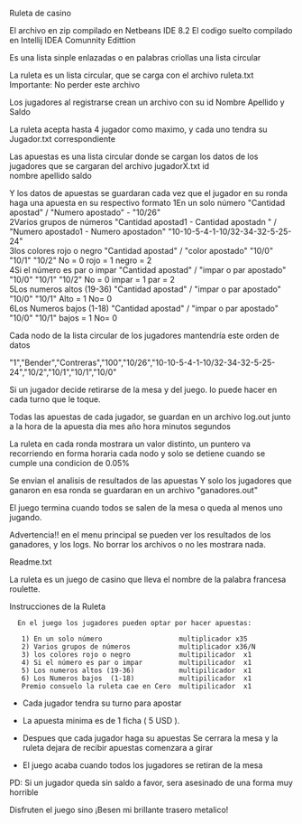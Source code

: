 Ruleta de casino

El archivo en zip compilado en Netbeans IDE 8.2
El codigo suelto compilado en Intellij IDEA Comunnity Edittion

Es una lista sinple enlazadas o en palabras criollas una lista circular

La ruleta es un lista circular, que se carga con el archivo ruleta.txt Importante: No perder este archivo

Los jugadores al registrarse crean un archivo con su id Nombre Apellido y Saldo 

La ruleta acepta hasta 4 jugador como maximo, y cada uno tendra su Jugador.txt correspondiente

Las apuestas es una lista circular donde se cargan los datos de los jugadores que se cargaran del archivo jugadorX.txt
id                      
nombre
apellido
saldo

Y los datos de apuestas se guardaran cada vez que el jugador en su ronda haga una apuesta en su respectivo formato
1En un solo número                  "Cantidad apostad" / "Numero apostado"        -   "10/26"                                         
2Varios grupos de números           "Cantidad apostad1 - Cantidad apostadn " / "Numero apostado1 - Numero apostadon"      "10-10-5-4-1-10/32-34-32-5-25-24"                                             
3los colores rojo o negro           "Cantidad apostad" / "color apostado"           "10/0" "10/1" "10/2"       No = 0   rojo = 1 negro = 2              
4Si el número es par o impar        "Cantidad apostad" / "impar o par apostado"           "10/0" "10/1" "10/2"       No = 0   impar = 1 par = 2                                               
5Los numeros altos (19-36)          "Cantidad apostad" / "impar o par apostado"           "10/0" "10/1"     Alto = 1           No= 0                             
6Los Numeros bajos  (1-18)          "Cantidad apostad" / "impar o par apostado"           "10/0" "10/1"     bajos = 1          No= 0  


Cada nodo de la lista circular de los jugadores mantendría este orden de datos

"1","Bender","Contreras","100","10/26","10-10-5-4-1-10/32-34-32-5-25-24","10/2","10/1","10/1","10/0"

Si un jugador decide retirarse de la mesa y del juego. lo puede hacer en cada turno que le toque.

Todas las apuestas de cada jugador, se guardan en un archivo log.out junto a la hora de la apuesta  dia mes año hora minutos segundos

La ruleta en cada ronda mostrara un valor distinto, un puntero va recorriendo en forma horaria cada nodo y solo se detiene cuando se cumple una condicion de 0.05%

Se envian el analisis de resultados de las apuestas Y solo los jugadores que ganaron en esa ronda se guardaran en un archivo "ganadores.out"

El juego termina cuando todos se salen de la mesa o queda al menos uno jugando.

Advertencia!! en el menu principal se pueden ver los resultados de los ganadores, y los logs. No borrar los archivos o no les mostrara nada.

Readme.txt                                  

La ruleta es un juego de casino que lleva el nombre de la palabra francesa roulette.

Instrucciones de la Ruleta

      En el juego los jugadores pueden optar por hacer apuestas:                      

       1) En un solo número                   multiplicador x35
       2) Varios grupos de números            multiplicador x36/N          
       3) los colores rojo o negro            multipilicador  x1
       4) Si el número es par o impar         multipilicador  x1     
       5) Los numeros altos (19-36)           multipilicador  x1                                            
       6) Los Numeros bajos  (1-18)           multipilicador  x1              
       Premio consuelo la ruleta cae en Cero  multipilicador  x1
      
- Cada jugador tendra su turno para apostar 

- La apuesta minima es de 1 ficha ( 5 USD ).

- Despues que cada jugador haga su apuestas
   Se cerrara la mesa y la ruleta dejara de recibir apuestas comenzara a girar    
   
   
   

- El juego acaba cuando todos los jugadores se retiran de la mesa

PD: Si un jugador queda sin saldo a favor, sera asesinado de una forma muy horrible

Disfruten el juego sino ¡Besen mi brillante trasero metalico!
